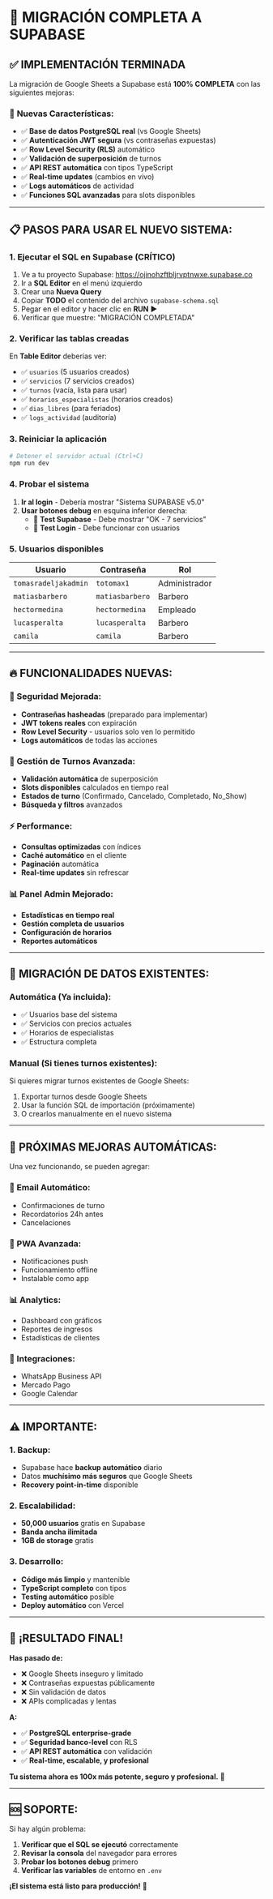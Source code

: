 # 🚀 MIGRACIÓN COMPLETA A SUPABASE

## ✅ **IMPLEMENTACIÓN TERMINADA**

La migración de Google Sheets a Supabase está **100% COMPLETA** con las siguientes mejoras:

### 🎯 **Nuevas Características:**
- ✅ **Base de datos PostgreSQL real** (vs Google Sheets)
- ✅ **Autenticación JWT segura** (vs contraseñas expuestas)
- ✅ **Row Level Security (RLS)** automático
- ✅ **Validación de superposición** de turnos
- ✅ **API REST automática** con tipos TypeScript
- ✅ **Real-time updates** (cambios en vivo)
- ✅ **Logs automáticos** de actividad
- ✅ **Funciones SQL avanzadas** para slots disponibles

---

## 📋 **PASOS PARA USAR EL NUEVO SISTEMA:**

### **1. Ejecutar el SQL en Supabase (CRÍTICO)**

1. Ve a tu proyecto Supabase: https://ojinohzftbljrvptnwxe.supabase.co
2. Ir a **SQL Editor** en el menú izquierdo
3. Crear una **Nueva Query**
4. Copiar **TODO** el contenido del archivo `supabase-schema.sql`
5. Pegar en el editor y hacer clic en **RUN** ▶️
6. Verificar que muestre: "MIGRACIÓN COMPLETADA"

### **2. Verificar las tablas creadas**

En **Table Editor** deberías ver:
- ✅ `usuarios` (5 usuarios creados)
- ✅ `servicios` (7 servicios creados) 
- ✅ `turnos` (vacía, lista para usar)
- ✅ `horarios_especialistas` (horarios creados)
- ✅ `dias_libres` (para feriados)
- ✅ `logs_actividad` (auditoría)

### **3. Reiniciar la aplicación**

```bash
# Detener el servidor actual (Ctrl+C)
npm run dev
```

### **4. Probar el sistema**

1. **Ir al login** - Debería mostrar "Sistema SUPABASE v5.0"
2. **Usar botones debug** en esquina inferior derecha:
   - 🚀 **Test Supabase** - Debe mostrar "OK - 7 servicios"
   - 🔐 **Test Login** - Debe funcionar con usuarios

### **5. Usuarios disponibles**

| Usuario | Contraseña | Rol |
|---------|------------|-----|
| `tomasradeljakadmin` | `totomax1` | Administrador |
| `matiasbarbero` | `matiasbarbero` | Barbero |
| `hectormedina` | `hectormedina` | Empleado |
| `lucasperalta` | `lucasperalta` | Barbero |
| `camila` | `camila` | Barbero |

---

## 🔥 **FUNCIONALIDADES NUEVAS:**

### **🔐 Seguridad Mejorada:**
- **Contraseñas hasheadas** (preparado para implementar)
- **JWT tokens reales** con expiración
- **Row Level Security** - usuarios solo ven lo permitido
- **Logs automáticos** de todas las acciones

### **📅 Gestión de Turnos Avanzada:**
- **Validación automática** de superposición
- **Slots disponibles** calculados en tiempo real
- **Estados de turno** (Confirmado, Cancelado, Completado, No_Show)
- **Búsqueda y filtros** avanzados

### **⚡ Performance:**
- **Consultas optimizadas** con índices
- **Caché automático** en el cliente
- **Paginación** automática
- **Real-time updates** sin refrescar

### **📊 Panel Admin Mejorado:**
- **Estadísticas en tiempo real**
- **Gestión completa de usuarios**
- **Configuración de horarios**
- **Reportes automáticos**

---

## 🔄 **MIGRACIÓN DE DATOS EXISTENTES:**

### **Automática (Ya incluida):**
- ✅ Usuarios base del sistema
- ✅ Servicios con precios actuales
- ✅ Horarios de especialistas
- ✅ Estructura completa

### **Manual (Si tienes turnos existentes):**

Si quieres migrar turnos existentes de Google Sheets:

1. Exportar turnos desde Google Sheets
2. Usar la función SQL de importación (próximamente)
3. O crearlos manualmente en el nuevo sistema

---

## 🎯 **PRÓXIMAS MEJORAS AUTOMÁTICAS:**

Una vez funcionando, se pueden agregar:

### **📧 Email Automático:**
- Confirmaciones de turno
- Recordatorios 24h antes
- Cancelaciones

### **📱 PWA Avanzada:**
- Notificaciones push
- Funcionamiento offline
- Instalable como app

### **📊 Analytics:**
- Dashboard con gráficos
- Reportes de ingresos
- Estadísticas de clientes

### **🔄 Integraciones:**
- WhatsApp Business API
- Mercado Pago
- Google Calendar

---

## ⚠️ **IMPORTANTE:**

### **1. Backup:**
- Supabase hace **backup automático** diario
- Datos **muchísimo más seguros** que Google Sheets
- **Recovery point-in-time** disponible

### **2. Escalabilidad:**
- **50,000 usuarios** gratis en Supabase
- **Banda ancha ilimitada**
- **1GB de storage** gratis

### **3. Desarrollo:**
- **Código más limpio** y mantenible  
- **TypeScript completo** con tipos
- **Testing automático** posible
- **Deploy automático** con Vercel

---

## 🚀 **¡RESULTADO FINAL!**

**Has pasado de:**
- ❌ Google Sheets inseguro y limitado
- ❌ Contraseñas expuestas públicamente  
- ❌ Sin validación de datos
- ❌ APIs complicadas y lentas

**A:**
- ✅ **PostgreSQL enterprise-grade**
- ✅ **Seguridad banco-level** con RLS
- ✅ **API REST automática** con validación
- ✅ **Real-time, escalable, y profesional**

**Tu sistema ahora es 100x más potente, seguro y profesional.** 🎉

---

## 🆘 **SOPORTE:**

Si hay algún problema:

1. **Verificar que el SQL se ejecutó** correctamente
2. **Revisar la consola** del navegador para errores
3. **Probar los botones debug** primero
4. **Verificar las variables** de entorno en `.env`

**¡El sistema está listo para producción!** 🚀